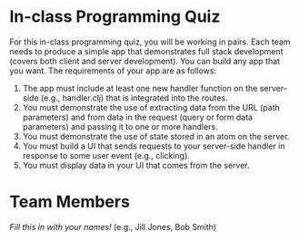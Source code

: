 # In-class Programming Quiz

For this in-class programming quiz, you will be working in pairs. Each team needs to produce a simple app that demonstrates
full stack development (covers both client and server development). You can build any app that you want. The requirements
of your app are as follows:

  1. The app must include at least one new handler function on the server-side (e.g., handler.clj) that is integrated
     into the routes.
  2. You must demonstrate the use of extracting data from the URL (path parameters) and from data in the request (query or 
     form data parameters) and passing it to one or more handlers.
  3. You must demonstrate the use of state stored in an atom on the server.
  4. You must build a UI that sends requests to your server-side handler in response to some user event (e.g., clicking).
  5. You must display data in your UI that comes from the server.
  
# Team Members
*Fill this in with your names!*
(e.g., Jill Jones, Bob Smith)
